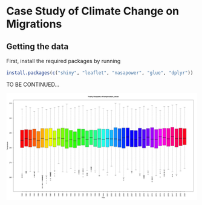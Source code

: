 # Case Study of Climate Change on Migrations

## Getting the data

First, install the required packages by running

``` r
install.packages(c("shiny", "leaflet", "nasapower", "glue", "dplyr"))
```

TO BE CONTINUED...

![Example boxplot for mean temperature in Spain](visualizations/boxplot_mean_ESP.jpg)
